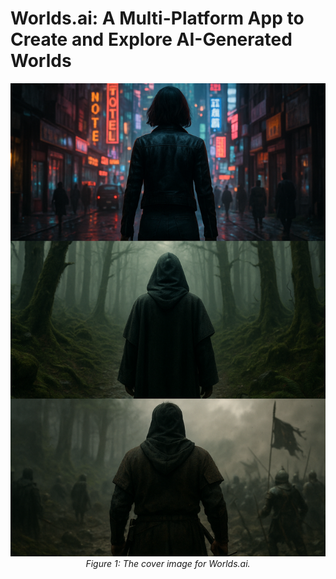 <h1>Worlds.ai: A Multi-Platform App to Create and Explore AI-Generated Worlds</h1>

<p align="center">
  <img src="./images/worldsai_cover.png" alt="Local Image" />
  <br />
  <em>Figure 1: The cover image for Worlds.ai.</em>
</p>
